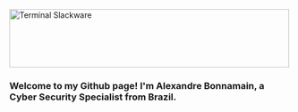 <!-- Image of Terminal Slackware -->

<img src="https://elitelinux.neocities.org/githubterminallinux.svg" alt="Terminal Slackware" height="105" width="500">

<!-- Your title -->

### Welcome to my Github page! I'm Alexandre Bonnamain, a Cyber Security Specialist from Brazil.

<!-- Your badges
You can use the website to generate badges: https://shields.io/
-->



<!---
Bonnamain/Bonnamain is a ✨ special ✨ repository because its `README.md` (this file) appears on your GitHub profile.
You can click the Preview link to take a look at your changes.
--->
